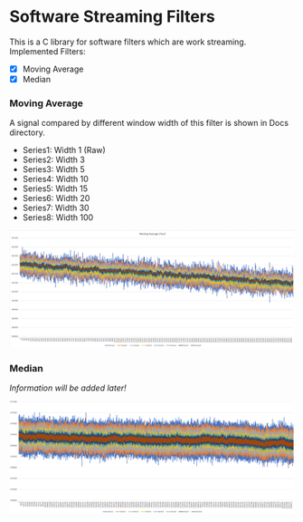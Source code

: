 # Software Streaming Filters
This is a C library for software filters which are work streaming. \
Implemented Filters: 
* [X] Moving Average
* [X] Median

### Moving Average
A signal compared by different window width of this filter is shown in Docs directory.
* Series1: Width 1 (Raw)
* Series2: Width 3 
* Series3: Width 5 
* Series4: Width 10 
* Series5: Width 15 
* Series6: Width 20 
* Series7: Width 30
* Series8: Width 100

 ![Moving Average Data Output](/MovingAverage/Docs/Image.png)

### Median
*Information will be added later!*

 ![Median Data Output](/Median/Docs/Image.png)